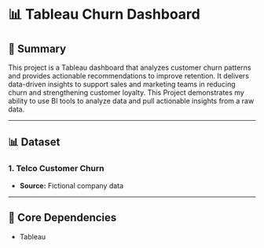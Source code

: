 # 📊 Tableau Churn Dashboard

## 📘 Summary

This project is a Tableau dashboard that analyzes customer churn patterns and provides actionable recommendations to improve retention. It delivers data-driven insights to support sales and marketing teams in reducing churn and strengthening customer loyalty. This Project demonstrates my ability to use BI tools to analyze data and pull actionable insights from a raw data.

---

## 📊 Dataset

### 1. **Telco Customer Churn**
- **Source:** Fictional company data

---

## 🧰 Core Dependencies
- Tableau 
